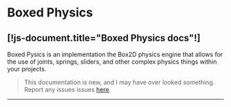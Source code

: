 # Boxed Physics
[!js-document.title="Boxed Physics docs"!]
---

Boxed Pysics is an implementation the Box2D physics engine that allows for the use of joints, springs, sliders, and other complex physics things within your projects.

> This documentation is new, and I may have over looked something. 
> Report any issues issues [here](/reportissue).

---
